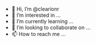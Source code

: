 - 👋 Hi, I’m @clearionr
- 👀 I’m interested in ...
- 🌱 I’m currently learning ...
- 💞️ I’m looking to collaborate on ...
- 📫 How to reach me ...

<!---
clearionr/clearionr is a ✨ special ✨ repository because its `README.md` (this file) appears on your GitHub profile.
You can click the Preview link to take a look at your changes.
--->
